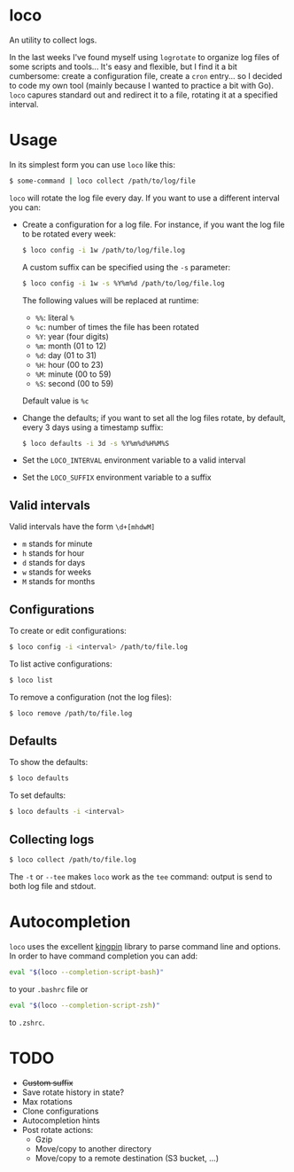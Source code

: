 # loco

An utility to collect logs.

In the last weeks I've found myself using `logrotate` to organize log files of some scripts and tools... It's easy and flexible, but I find it a bit cumbersome: create a configuration file, create a `cron` entry... so I decided to code my own tool (mainly because I wanted to practice a bit with Go). `loco` capures standard out and redirect it to a file, rotating it at a specified interval.

# Usage

In its simplest form you can use `loco` like this:

```bash
$ some-command | loco collect /path/to/log/file
```

`loco` will rotate the log file every day. If you want to use a different interval you can:

* Create a configuration for a log file. For instance, if you want the log file to be rotated every week:

  ```bash
  $ loco config -i 1w /path/to/log/file.log
  ```

  A custom suffix can be specified using the `-s` parameter:

  ```bash
  $ loco config -i 1w -s %Y%m%d /path/to/log/file.log
  ```

  The following values will be replaced at runtime:

  * `%%`: literal `%`
  * `%c`: number of times the file has been rotated
  * `%Y`: year (four digits)
  * `%m`: month (01 to 12)
  * `%d`: day (01 to 31)
  * `%H`: hour (00 to 23)
  * `%M`: minute (00 to 59)
  * `%S`: second (00 to 59)

  Default value is `%c`

* Change the defaults; if you want to set all the log files rotate, by default, every 3 days using a timestamp suffix:

  ```bash
  $ loco defaults -i 3d -s %Y%m%d%H%M%S
  ```

* Set the `LOCO_INTERVAL` environment variable to a valid interval

* Set the `LOCO_SUFFIX` environment variable to a suffix

## Valid intervals

Valid intervals have the form `\d+[mhdwM]`

* `m` stands for minute
* `h` stands for hour
* `d` stands for days
* `w` stands for weeks
* `M` stands for months

## Configurations

To create or edit configurations:

```bash
$ loco config -i <interval> /path/to/file.log
```

To list active configurations:

```bash
$ loco list
```

To remove a configuration (not the log files):

```bash
$ loco remove /path/to/file.log
```

## Defaults

To show the defaults:

```bash
$ loco defaults
```

To set defaults:

```bash
$ loco defaults -i <interval>
```

## Collecting logs

```bash
$ loco collect /path/to/file.log
```

The `-t` or `--tee` makes `loco` work as the `tee` command: output is send to both log file and stdout.

# Autocompletion

`loco` uses the excellent [kingpin](https://github.com/alecthomas/kingpin) library to parse command line and options. In order to have command completion you can add:

```bash
eval "$(loco --completion-script-bash)"
```
to your `.bashrc` file or

```bash
eval "$(loco --completion-script-zsh)"
```

to `.zshrc`.

# TODO

* ~~Custom suffix~~
* Save rotate history in state?
* Max rotations
* Clone configurations
* Autocompletion hints
* Post rotate actions:
    * Gzip
    * Move/copy to another directory
    * Move/copy to a remote destination (S3 bucket, ...)
